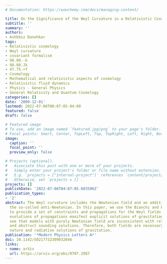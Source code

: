 ```yaml
---
# Documentation: https://wowchemy.com/docs/managing-content/

title: On the Significance of the Weyl Curvature in a Relativistic Cosmological Model
subtitle: ''
summary: ''
authors:
- Ashkbiz Danehkar
tags:
- Relativistic cosmology
- Weyl curvature
- covariant formalism
- 98.80.-k
- 98.80.Jk
- 47.75.+f
- Cosmology
- Mathematical and relativistic aspects of cosmology
- Relativistic fluid dynamics
- Physics - General Physics
- General Relativity and Quantum Cosmology
categories: []
date: '2009-12-01'
lastmod: 2022-07-06T00:07:05-04:00
featured: false
draft: false

# Featured image
# To use, add an image named `featured.jpg/png` to your page's folder.
# Focal points: Smart, Center, TopLeft, Top, TopRight, Left, Right, BottomLeft, Bottom, BottomRight.
image:
  caption: ''
  focal_point: ''
  preview_only: false

# Projects (optional).
#   Associate this post with one or more of your projects.
#   Simply enter your project's folder or file name without extension.
#   E.g. `projects = ["internal-project"]` references `content/project/deep-learning/index.md`.
#   Otherwise, set `projects = []`.
projects: []
publishDate: '2022-07-06T04:07:05.603596Z'
publication_types:
- '2'
abstract: The Weyl curvature includes the Newtonian field and an additional field,
  the so-called anti-Newtonian. In this paper, we use the Bianchi and Ricci identities
  to provide a set of constraints and propagations for the Weyl fields. The temporal
  evolutions of propagations manifest explicit solutions of gravitational waves. We
  see that models with purely Newtonian field are inconsistent with relativistic models
  and obstruct sounding solutions. Therefore, both fields are necessary for the nonlocal
  nature and radiative solutions of gravitation.
publication: '*Modern Physics Letters A*'
doi: 10.1142/S0217732309032046
links:
- name: arXiv
  url: https://arxiv.org/abs/0707.2987
---
```

